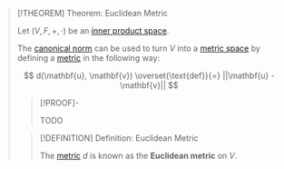>[!THEOREM] Theorem: Euclidean Metric
>
>Let $(V, F, +, \cdot)$ be an [inner product space](Inner%20Product%20Space.md).
>
>The [canonical norm](Canonical%20Norm.md) can be used to turn $V$ into a [metric space](../../../../Topology/Metric%20Spaces/index.md) by defining a [metric](../../../../Topology/Metric%20Spaces/index.md) in the following way:
>
>$$
>d(\mathbf{u}, \mathbf{v}) \overset{\text{def}}{=} ||\mathbf{u} - \mathbf{v}||
>$$
>
>>[!PROOF]-
>>
>>TODO
>>
>
>>[!DEFINITION] Definition: Euclidean Metric
>>
>>The [metric](../../../../Topology/Metric%20Spaces/index.md) $d$ is known as the **Euclidean metric** on $V$.
>>
>